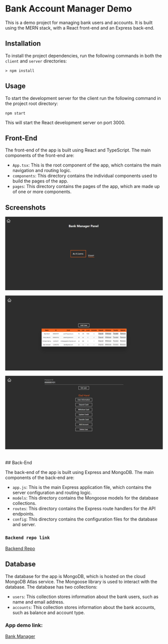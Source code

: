 # Bank Account Manager Demo

This is a demo project for managing bank users and accounts. It is built using the MERN stack, with a React front-end and an Express back-end.

## Installation

To install the project dependencies, run the following commands in both the `client` and `server` directories:

```
> npm install
```


## Usage

To start the development server for the client run the following command in the project root directory:

```
npm start
```


This will start the React development server on port 3000.

## Front-End

The front-end of the app is built using React and TypeScript. The main components of the front-end are:

- `App.tsx`: This is the root component of the app, which contains the main navigation and routing logic.
- `components`: This directory contains the individual components used to build the pages of the app.
- `pages`: This directory contains the pages of the app, which are made up of one or more components.


## Screenshots

![plot](./screenshots/screenshot0.png) 


![plot](./screenshots/screenshot1.png) 


![plot](./screenshots/screenshot2.png) 

<br>
## Back-End

The back-end of the app is built using Express and MongoDB. The main components of the back-end are:

- `app.js`: This is the main Express application file, which contains the server configuration and routing logic.
- `models`: This directory contains the Mongoose models for the database collections.
- `routes`: This directory contains the Express route handlers for the API endpoints.
- `config`: This directory contains the configuration files for the database and server.

### `Backend repo link`
[Backend Repo](https://github.com/eladjmc/bank-backend-express)

## Database

The database for the app is MongoDB, which is hosted on the cloud MongoDB Atlas service. The Mongoose library is used to interact with the database. The database has two collections:

- `users`: This collection stores information about the bank users, such as name and email address.
- `accounts`: This collection stores information about the bank accounts, such as balance and account type.

### App demo link:

[Bank Manager](https://elad-bank-fullstack.netlify.app/)



